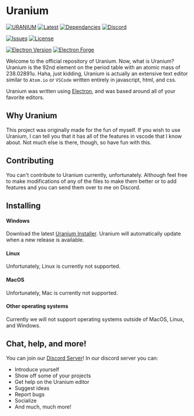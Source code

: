 # Uranium

[![URANIUM](https://raw.githubusercontent.com/Dollor-Lua/Uranium/82c787953e6d726babf2ca36cf8b42a63c1ea18d/src/images/UraniumLogo.svg)](https://github.com/Dollor-Lua/Uranium/search?l=javascript&type=code)
[![Latest](https://img.shields.io/badge/Latest-1.0.0-brightgreen)](https://github.com/Dollor-Lua/Uranium/releases)
[![Dependancies](https://img.shields.io/badge/Dependencies-up%20to%20date-brightgreen)](https://github.com/Dollor-Lua/Uranium/releases)
[![Discord](https://img.shields.io/discord/891102130868453426?color=%235865f2&label=Discord&logo=discord&logoColor=white)](https://discord.gg/twPZtVSpbW)

[![Issues](https://img.shields.io/github/issues/Uranium-Development/Uranium)](https://www.github.com/Uranium-Development/Uranium/issues)
[![License](https://img.shields.io/github/license/Uranium-Development/Uranium)](https://www.github.com/Uranium-Development/Uranium/blob/main/LICENSE)

[![Electron Version](https://img.shields.io/github/package-json/dependency-version/Uranium-Development/Uranium/dev/electron/main)](https://github.com/electron/electron)
[![Electron Forge](https://img.shields.io/github/package-json/dependency-version/Uranium-Development/Uranium/dev/@electron-forge/cli/main?label=electron%20forge)](https://github.com/electron/electron)

Welcome to the official repository of Uranium. Now, what is Uranium? Uranium is the 92nd element
on the period table with an atomic mass of 238.02891u. Haha, just kidding, Uranium is actually an
extensive text editor similar to `Atom.io` or `VSCode` written entirely in javascript, html, and css.

Uranium was written using [Electron](https://github.com/electron/electron), and was based around all of your favorite
editors.

## Why Uranium

This project was originally made for the fun of myself. If you wish to use Uranium, I can tell you that it has all of the features
in vscode that I know about. Not much else is there, though, so have fun with this.

## Contributing

You can't contribute to Uranium currently, unfortunately. Although feel free to make modifications of any of the files to make them
better or to add features and you can send them over to me on Discord.

## Installing

#### Windows

Download the latest [Uranium Installer](https://github.com/Dollor-Lua/Uranium/releases).
Uranium will automatically update when a new release is available.

#### Linux

Unfortunately, Linux is currently not supported.

#### MacOS

Unfortunately, Mac is currently not supported.

#### Other operating systems

Currently we will not support operating systems outside of MacOS, Linux, and Windows.

## Chat, help, and more!

You can join our [Discord Server](https://discord.gg/twPZtVSpbW)!
In our discord server you can:

-   Introduce yourself
-   Show off some of your projects
-   Get help on the Uranium editor
-   Suggest ideas
-   Report bugs
-   Socialize
-   And much, much more!
